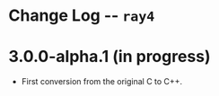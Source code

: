 Change Log -- `ray4`
====================================================================================================

# 3.0.0-alpha.1 (in progress)
  - First conversion from the original C to C++.

